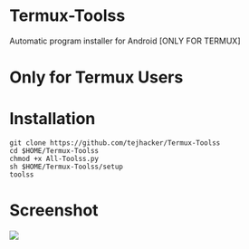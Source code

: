 # Termux-Toolss
Automatic program installer for Android [ONLY FOR TERMUX]

# Only for Termux Users


# Installation
```
git clone https://github.com/tejhacker/Termux-Toolss
cd $HOME/Termux-Toolss
chmod +x All-Toolss.py
sh $HOME/Termux-Toolss/setup
toolss
```
# Screenshot
<img src="https://image.ibb.co/b4WzAx/Screenshot_2018_02_26_00_09_52.png"/>

